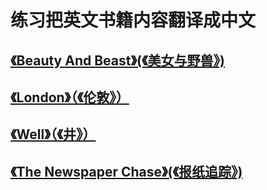 # 练习把英文书籍内容翻译成中文
## [《Beauty And Beast》(《美女与野兽》)](https://robinxiang.github.io/EN-CN/beauty-and-beast)
## [《London》（《伦敦》）](https://robinxiang.github.io/EN-CN/20220508-london)
## [《Well》（《井》）](https://robinxiang.github.io/EN-CN/20220508-well)
## [《The Newspaper Chase》(《报纸追踪》)](https://robinxiang.github.io/EN-CN/20220509_the_newspaper_chase)
